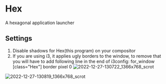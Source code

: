 # Hex
A hexagonal application launcher

## Settings
1. Disable shadows for Hex(this program) on your compositor
2. If you are using i3, it applies ugly borders to the window, to remove that you will have to add following line in the end of i3config: for_window [class="Hex"] border pixel 0
![2022-12-27-130722_1366x768_scrot](https://user-images.githubusercontent.com/47611483/209641801-ac893155-b805-48eb-9198-e98840da76aa.png)

![2022-12-27-130819_1366x768_scrot](https://user-images.githubusercontent.com/47611483/209641813-e5ced698-6630-4b0f-9d8f-ac2fe1360991.png)

